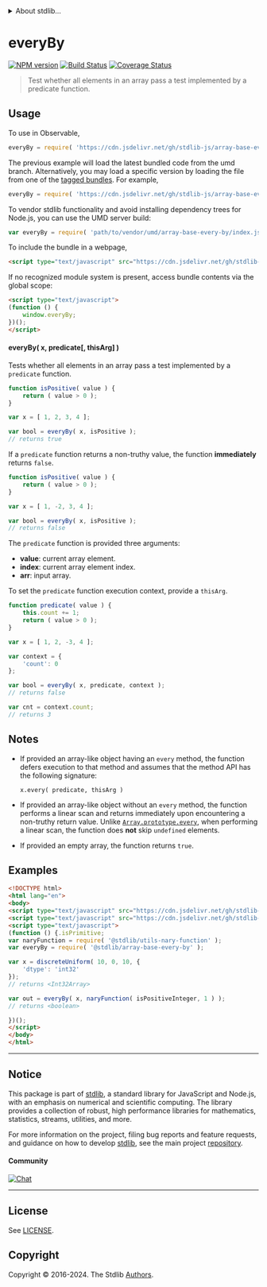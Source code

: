 <!--

@license Apache-2.0

Copyright (c) 2024 The Stdlib Authors.

Licensed under the Apache License, Version 2.0 (the "License");
you may not use this file except in compliance with the License.
You may obtain a copy of the License at

   http://www.apache.org/licenses/LICENSE-2.0

Unless required by applicable law or agreed to in writing, software
distributed under the License is distributed on an "AS IS" BASIS,
WITHOUT WARRANTIES OR CONDITIONS OF ANY KIND, either express or implied.
See the License for the specific language governing permissions and
limitations under the License.

-->


<details>
  <summary>
    About stdlib...
  </summary>
  <p>We believe in a future in which the web is a preferred environment for numerical computation. To help realize this future, we've built stdlib. stdlib is a standard library, with an emphasis on numerical and scientific computation, written in JavaScript (and C) for execution in browsers and in Node.js.</p>
  <p>The library is fully decomposable, being architected in such a way that you can swap out and mix and match APIs and functionality to cater to your exact preferences and use cases.</p>
  <p>When you use stdlib, you can be absolutely certain that you are using the most thorough, rigorous, well-written, studied, documented, tested, measured, and high-quality code out there.</p>
  <p>To join us in bringing numerical computing to the web, get started by checking us out on <a href="https://github.com/stdlib-js/stdlib">GitHub</a>, and please consider <a href="https://opencollective.com/stdlib">financially supporting stdlib</a>. We greatly appreciate your continued support!</p>
</details>

# everyBy

[![NPM version][npm-image]][npm-url] [![Build Status][test-image]][test-url] [![Coverage Status][coverage-image]][coverage-url] <!-- [![dependencies][dependencies-image]][dependencies-url] -->

> Test whether all elements in an array pass a test implemented by a predicate function.

<!-- Section to include introductory text. Make sure to keep an empty line after the intro `section` element and another before the `/section` close. -->

<section class="intro">

</section>

<!-- /.intro -->

<!-- Package usage documentation. -->



<section class="usage">

## Usage

To use in Observable,

```javascript
everyBy = require( 'https://cdn.jsdelivr.net/gh/stdlib-js/array-base-every-by@umd/browser.js' )
```
The previous example will load the latest bundled code from the umd branch. Alternatively, you may load a specific version by loading the file from one of the [tagged bundles](https://github.com/stdlib-js/array-base-every-by/tags). For example,

```javascript
everyBy = require( 'https://cdn.jsdelivr.net/gh/stdlib-js/array-base-every-by@v0.2.0-umd/browser.js' )
```

To vendor stdlib functionality and avoid installing dependency trees for Node.js, you can use the UMD server build:

```javascript
var everyBy = require( 'path/to/vendor/umd/array-base-every-by/index.js' )
```

To include the bundle in a webpage,

```html
<script type="text/javascript" src="https://cdn.jsdelivr.net/gh/stdlib-js/array-base-every-by@umd/browser.js"></script>
```

If no recognized module system is present, access bundle contents via the global scope:

```html
<script type="text/javascript">
(function () {
    window.everyBy;
})();
</script>
```

#### everyBy( x, predicate\[, thisArg] )

Tests whether all elements in an array pass a test implemented by a `predicate` function.

```javascript
function isPositive( value ) {
    return ( value > 0 );
}

var x = [ 1, 2, 3, 4 ];

var bool = everyBy( x, isPositive );
// returns true
```

If a `predicate` function returns a non-truthy value, the function **immediately** returns `false`.

```javascript
function isPositive( value ) {
    return ( value > 0 );
}

var x = [ 1, -2, 3, 4 ];

var bool = everyBy( x, isPositive );
// returns false
```

The `predicate` function is provided three arguments:

-   **value**: current array element.
-   **index**: current array element index.
-   **arr**: input array.

To set the `predicate` function execution context, provide a `thisArg`.

```javascript
function predicate( value ) {
    this.count += 1;
    return ( value > 0 );
}

var x = [ 1, 2, -3, 4 ];

var context = {
    'count': 0
};

var bool = everyBy( x, predicate, context );
// returns false

var cnt = context.count;
// returns 3
```

</section>

<!-- /.usage -->

<!-- Package usage notes. Make sure to keep an empty line after the `section` element and another before the `/section` close. -->

<section class="notes">

## Notes

-   If provided an array-like object having an `every` method, the function defers execution to that method and assumes that the method API has the following signature:

    ```text
    x.every( predicate, thisArg )
    ```

-   If provided an array-like object without an `every` method, the function performs a linear scan and returns immediately upon encountering a non-truthy return value. Unlike [`Array.prototype.every`][mdn-array-every], when performing a linear scan, the function does **not** skip `undefined` elements.

-   If provided an empty array, the function returns `true`.

</section>

<!-- /.notes -->

<!-- Package usage examples. -->

<section class="examples">

## Examples

<!-- eslint no-undef: "error" -->

```html
<!DOCTYPE html>
<html lang="en">
<body>
<script type="text/javascript" src="https://cdn.jsdelivr.net/gh/stdlib-js/random-array-discrete-uniform@umd/browser.js"></script>
<script type="text/javascript" src="https://cdn.jsdelivr.net/gh/stdlib-js/assert-is-positive-integer@umd/browser.js"></script>
<script type="text/javascript">
(function () {.isPrimitive;
var naryFunction = require( '@stdlib/utils-nary-function' );
var everyBy = require( '@stdlib/array-base-every-by' );

var x = discreteUniform( 10, 0, 10, {
    'dtype': 'int32'
});
// returns <Int32Array>

var out = everyBy( x, naryFunction( isPositiveInteger, 1 ) );
// returns <boolean>

})();
</script>
</body>
</html>
```

</section>

<!-- /.examples -->

<!-- Section to include cited references. If references are included, add a horizontal rule *before* the section. Make sure to keep an empty line after the `section` element and another before the `/section` close. -->

<section class="references">

</section>

<!-- /.references -->

<!-- Section for related `stdlib` packages. Do not manually edit this section, as it is automatically populated. -->

<section class="related">

</section>

<!-- /.related -->

<!-- Section for all links. Make sure to keep an empty line after the `section` element and another before the `/section` close. -->


<section class="main-repo" >

* * *

## Notice

This package is part of [stdlib][stdlib], a standard library for JavaScript and Node.js, with an emphasis on numerical and scientific computing. The library provides a collection of robust, high performance libraries for mathematics, statistics, streams, utilities, and more.

For more information on the project, filing bug reports and feature requests, and guidance on how to develop [stdlib][stdlib], see the main project [repository][stdlib].

#### Community

[![Chat][chat-image]][chat-url]

---

## License

See [LICENSE][stdlib-license].


## Copyright

Copyright &copy; 2016-2024. The Stdlib [Authors][stdlib-authors].

</section>

<!-- /.stdlib -->

<!-- Section for all links. Make sure to keep an empty line after the `section` element and another before the `/section` close. -->

<section class="links">

[npm-image]: http://img.shields.io/npm/v/@stdlib/array-base-every-by.svg
[npm-url]: https://npmjs.org/package/@stdlib/array-base-every-by

[test-image]: https://github.com/stdlib-js/array-base-every-by/actions/workflows/test.yml/badge.svg?branch=v0.2.0
[test-url]: https://github.com/stdlib-js/array-base-every-by/actions/workflows/test.yml?query=branch:v0.2.0

[coverage-image]: https://img.shields.io/codecov/c/github/stdlib-js/array-base-every-by/main.svg
[coverage-url]: https://codecov.io/github/stdlib-js/array-base-every-by?branch=main

<!--

[dependencies-image]: https://img.shields.io/david/stdlib-js/array-base-every-by.svg
[dependencies-url]: https://david-dm.org/stdlib-js/array-base-every-by/main

-->

[chat-image]: https://img.shields.io/gitter/room/stdlib-js/stdlib.svg
[chat-url]: https://app.gitter.im/#/room/#stdlib-js_stdlib:gitter.im

[stdlib]: https://github.com/stdlib-js/stdlib

[stdlib-authors]: https://github.com/stdlib-js/stdlib/graphs/contributors

[umd]: https://github.com/umdjs/umd
[es-module]: https://developer.mozilla.org/en-US/docs/Web/JavaScript/Guide/Modules

[deno-url]: https://github.com/stdlib-js/array-base-every-by/tree/deno
[deno-readme]: https://github.com/stdlib-js/array-base-every-by/blob/deno/README.md
[umd-url]: https://github.com/stdlib-js/array-base-every-by/tree/umd
[umd-readme]: https://github.com/stdlib-js/array-base-every-by/blob/umd/README.md
[esm-url]: https://github.com/stdlib-js/array-base-every-by/tree/esm
[esm-readme]: https://github.com/stdlib-js/array-base-every-by/blob/esm/README.md
[branches-url]: https://github.com/stdlib-js/array-base-every-by/blob/main/branches.md

[stdlib-license]: https://raw.githubusercontent.com/stdlib-js/array-base-every-by/main/LICENSE

[mdn-array-every]: https://developer.mozilla.org/en-US/docs/Web/JavaScript/Reference/Global_Objects/Array/every

</section>

<!-- /.links -->
